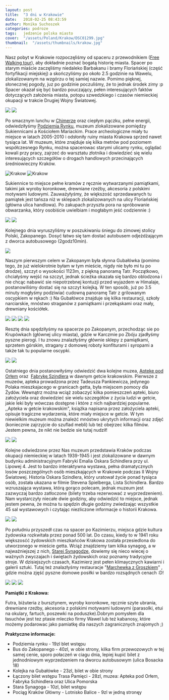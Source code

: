```yaml
---
layout: post
title:  "3 dni w Krakowie"
date:   2018-02-25 08:43:59
author: Monika Suchoszek
categories: podroze
tags:	jedzenie polska miasto
cover:  "/assets/Poland/Krakow/DSC01299.jpg"
thumbnail:  "/assets/thumbnails/krakow.jpg"
---
```


Nasz pobyt w Krakowie rozpoczęliśmy od spaceru z przewodnikiem (<a href="https://freewalkingtour.com/krakow/">Free Walking tour</a>), aby dokładnie poznać bogatą historię
 miasta. Spacer po starym miaście zaczęliśmy niedaleko Barbakanu i bramy Floriańskiej (część fortyfikacji miejskiej) a skończyliśmy po około 2.5 godzinie na Wawelu, 
 zlokalizowanym na wzgórzu o tej samiej nazwie. Pomimo pięknej, słonecznej pogody, juz po godzinie poczuliśmy, że to jednak środek zimy :p Spacer okazał się być bardzo 
 pouczający, pełen interesujących faktów dotyczących założenia miasta, potopu szwedzkiego i czasów niemieckiej okupacji w trakcie Drugiej Wojny Światowej.

<img src="/assets/Poland/Krakow/DSC01268.jpg" />
<img src="/assets/Poland/Krakow/DSC01299.jpg" />

Po smacznym lunchu w&nbsp;<a href="http://chimera.com.pl/en/bar-salatkowy/">Chimerze</a>&nbsp;oraz ciepłym pączku, pełne energii, odwiedziłyśmy&nbsp;<a href="http://www.podziemiarynku.com/index.php?lang=eng">Podziemia Rynku</a>, muzeum
 zlokalizowane pomiędzy Sukiennicami a Kościołem Mariackim. Prace archeologiczne miały tu miejsce w latach 2005-2010 i odsłoniły ruiny miasta Krakowa sprzed nawet 
 tysiąca lat. W muzeum, które znajduje się kilka metrów pod poziomem współczesnego Rynku, można spacerowac starymi ulicamy rynku, oglądać kowali przy pracy, zajrzeć 
 do warsztatu złotnika i dowiedzieć się wielu interesujących szczegółów o drogach handlowych przecinających średniowieczny Kraków.

<div class="row">
  <img src="/assets/Poland/Krakow/DSC01231-e1519505249295.jpg" class="column-50" alt="Krakow" />
  <img src="/assets/Poland/Krakow/DSC01249.jpg" class="column-50" alt="Krakow" />
</div>

Sukiennice to miejsce pełne kramów z ręcznie wytwarzanymi pamiątkami, takimi jak wyroby koronkowe, drewniane rzeźby, akcesoria z polskimi motywami ludowymi. 
Zauważyłyśmy, że większość sprzedawanych tu pamiątek jest tańsza niż w sklepach zlokalizowanych na ulicy Floriańskiej (główna ulica handlowa). Po zakupach przyszła pora 
na spróbowanie obwarzanka, który osobiście uwielbiam i mogłabym jeść codziennie :)

<img src="/assets/Poland/Krakow/DSC01279.jpg" />
<img src="/assets/Poland/Krakow/DSC01276-e1519505272974.jpg" />

Kolejnego dnia wyruszyliśmy w poszukiwaniu śniegu do zimowej stolicy Polski, Zakopanego. Dosyć łatwo się tam dostać autobusem odjeżdżającym z dworca autobusowego (2godz10min).

<img src="/assets/Poland/Krakow/DSC01301.jpg" />

Naszym pierwszym celem w Zakopanym była słynna Gubałówka (pomimo tego, że już wielokrotnie byłam w tym mieście, nigdy nie było mi tu po drodze), szczyt o 
wysokości 1123m, z piękną panoramą Tatr. Początkowo, chciałyśmy wejść na szczyt, jednak ścieżka okazała się bardzo oblodzona i nie chcąc nabawić sie niepotrzebnej kontuzji 
przed wyjazdem w Himalaje, postanowiliśmy dostać się na szczyt kolejką. W ten sposób, już po 3.5 minuty mogłyśmy podziwiać cudowną panoramę Tatr z grilowanym oscypkiem w 
rękach :) Na Gubałówce znajduje się kilka restauracji, szkoły narciarskie, mnóstwo straganów z pamiątkami i przekąskami oraz mały, drewniany kościółek.

<img src="/assets/Poland/Krakow/DSC01326.jpg" />
<img src="/assets/Poland/Krakow/DSC01331.jpg" />
<img src="/assets/Poland/Krakow/DSC01334.jpg" />
<img src="/assets/Poland/Krakow/DSC01337.jpg" />

Resztę dnia spędziłyśmy na spacerze po Zakopanym, przechodząc sie po Krupówkach (głównej ulicy miasta), gdzie w Karczmie po Zbóju zjadłyśmy pyszne pierogi. I tu znowu 
znalazłyśmy głównie sklepy z pamiątkami, sprzetem górskim, stragany z domowej roboty konfiturami i syropami a także tak tu popularne oscypki.

<img src="/assets/Poland/Krakow/DSC01343.jpg" />
<img src="/assets/Poland/Krakow/DSC01342.jpg" />

Ostatniego dnia postanowiłyśmy odwiedzić dwa kolejne muzea,&nbsp;<a href="http://www.mhk.pl/branches/eagle-pharmacy">Apteke pod Orłem</a>&nbsp;oraz&nbsp;&nbsp;<a href="http://www.mhk.pl/branches/oskar-schindlers-factory">Fabrykę Szindlera</a>&nbsp;w dawnym getcie
 krakowskim. Pierwsze z muzeów, apteka prowadzona przez Tadeusza Pankiewicza, jedynego Polaka mieszkajacego w granicach getta, była miejscem pomocy dla Żydów. Wewnątrz 
 można wciąż zobaczyć kilka pomieszczeń apteki, biuro założyciela oraz dowiedzieć sie wielu szczegółów z życia ludzi w getcie, jakie leki były wówczas dostępne i które 
 z nich najbardziej popularne.&nbsp; ,,Apteka w getcie krakowskim", książka napisana przez założyciela apteki, opisuje tragiczne wydarzenia, które miały miejsce w getcie.
  W tym niewielkim muzeum można znależć mnóstwo ukrytych informacji oraz zdjęć (koniecznie zajrzyjcie do szuflad mebli) lub też obejrzec kilka filmów. Jestem pewna, że nikt 
  nie bedzie sie tutaj nudził!
  
<img src="/assets/Poland/Krakow/DSC01368.jpg" />
<img src="/assets/Poland/Krakow/DSC01372.jpg" />

Kolejne odwiedzone przez Nas muzeum przedstawia Kraków podczas okupacji niemieckiej w latach 1939-1945 i jest zlokalizowane w dawnym budynku&nbsp;administracyjnym Fabryki 
Emalia Oskara Schindlera przy ul. Lipowej 4. Jest to bardzo interaktywna wystawa, pełna dramatycznych losów poszczególnych osób mieszkających w Krakowie podczas II Wojny 
Światowej. Historia Oskara Szindlera, który uratował życie ponad tysiąca osób, została ukazana w filmie&nbsp;Stevena Spielberga, Lista Schindlera. Bardzo wzruszająca wystawa,
 którą gorąco polecam, jednak muzeum jest zazwyczaj bardzo zatłoczone (bilety trzeba rezerwować z wyprzedzeniem). Nam wystarczyły niecałe dwie godziny, aby odwiedzić to miejsce, 
 jednak jestem pewna, że można tu spędzin długie godziny zwiedzając wszystkie 45 sal wystawowych i czytając niezliczone informacje o historii Krakowa.

<img src="/assets/Poland/Krakow/DSC01378.jpg" />
<img src="/assets/Poland/Krakow/DSC01386.jpg" />

Po południu przyszedł czas na spacer po Kazimierzu, miejsca gdzie kultura żydowska rozkwitała przez ponad 500 lat. Do czasu, kiedy to w 1941 roku większosćć żydowskich 
mieszkańców Krakowa została przesiedlona do utworzonego w mieście getta.&nbsp;Wciąż znajdziemy tam kilka synagog, a w najważniejszej z nich,&nbsp;<a href="http://www.mhk.pl/branches/old-synagogue">Starej Synagodze</a>, dowiemy się 
nieco wiecej o ważnych zwyczajach i świętach żydowskich oraz poznamy tradycyjne stroje. W dzisiejszych czasach, Kazimierz jest pełen klimaycznych kawiarni i galerii sztuki. 
Tutaj też znalazłyśmy restauracje "<a href="http://marchewkazgroszkiem.pl/">Marchewka z Groszkiem</a>" , gdzie można zjęść pyszne domowe posiłki w bardzo rozsądnych cenach :D!

<img src="/assets/Poland/Krakow/DSC01396.jpg" />
<img src="/assets/Poland/Krakow/DSC01400.jpg" />
<img src="/assets/Poland/Krakow/DSC01403.jpg" />

__Pamiątki z Krakowa:__

Futra, biżuteria z bursztynem, wyroby koronkowe, ręcznie szyte ubrania, drewniane rzeźby, akcesoria z polskimi motywami ludowymi (parasolki, etui na okulary, fartuch, 
poszewki na poduszke).Dobrym pomysłem dla łasuchów jest tez ptasie mleczko firmy Wawel lub też kabanosy, które możemy podarowac jako pamiatkę dla naszych zagranicznych 
znajomych ;)

__Praktyczne informacje:__

  * Podziemia rynku - 19zl blet wstępu
  * Bus do Zakopanego - 40zl, w obie strony, kilka firm przewozowych w tej samej cenie, sporo połaczeń w ciagu dnia, lepiej kupić bilet z jednodniowym wyprzedzeniem na dworcu autobusowym (ulica Bosacka 18)
  * Kolejka na Gubałówke - 23zl, bilet w obie strony
  * Łączony bilet wstępu Trasa Pamięci - 28zl, muzea: Apteka pod Orłem, Fabryka Schindlera oraz&nbsp;Ulica Pomorska
  * Stara Synagoga - 10zl, bilet wstępu
  * Pociąg Kraków Główny - Lotnisko Balice - 9zl w jedną stronęy
